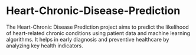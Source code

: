 # Heart-Chronic-Disease-Prediction
The Heart-Chronic Disease Prediction project aims to predict the likelihood of heart-related chronic conditions using patient data and machine learning algorithms. It helps in early diagnosis and preventive healthcare by analyzing key health indicators.
